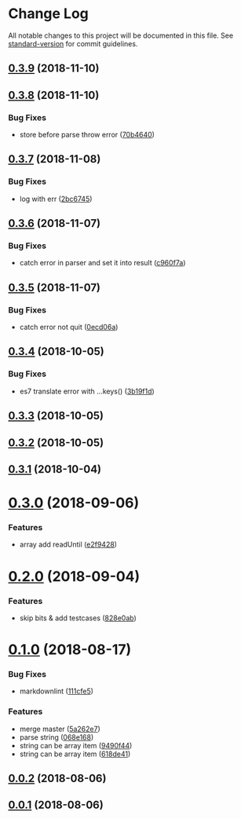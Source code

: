 # Change Log

All notable changes to this project will be documented in this file. See [standard-version](https://github.com/conventional-changelog/standard-version) for commit guidelines.

<a name="0.3.9"></a>
## [0.3.9](https://github.com/36node/telegram/compare/v0.3.8...v0.3.9) (2018-11-10)



<a name="0.3.8"></a>
## [0.3.8](https://github.com/36node/telegram/compare/v0.3.7...v0.3.8) (2018-11-10)


### Bug Fixes

* store before parse throw error ([70b4640](https://github.com/36node/telegram/commit/70b4640))



<a name="0.3.7"></a>
## [0.3.7](https://github.com/36node/telegram/compare/v0.3.6...v0.3.7) (2018-11-08)


### Bug Fixes

* log with err ([2bc6745](https://github.com/36node/telegram/commit/2bc6745))



<a name="0.3.6"></a>
## [0.3.6](https://github.com/36node/telegram/compare/v0.3.5...v0.3.6) (2018-11-07)


### Bug Fixes

* catch error in parser and set it into result ([c960f7a](https://github.com/36node/telegram/commit/c960f7a))



<a name="0.3.5"></a>
## [0.3.5](https://github.com/36node/telegram/compare/v0.3.4...v0.3.5) (2018-11-07)


### Bug Fixes

* catch error not quit ([0ecd06a](https://github.com/36node/telegram/commit/0ecd06a))



<a name="0.3.4"></a>
## [0.3.4](https://github.com/36node/telegram/compare/v0.3.3...v0.3.4) (2018-10-05)


### Bug Fixes

* es7 translate error with ...keys() ([3b19f1d](https://github.com/36node/telegram/commit/3b19f1d))



<a name="0.3.3"></a>
## [0.3.3](https://github.com/36node/telegram/compare/v0.3.2...v0.3.3) (2018-10-05)



<a name="0.3.2"></a>
## [0.3.2](https://github.com/36node/telegram/compare/v0.3.1...v0.3.2) (2018-10-05)



<a name="0.3.1"></a>
## [0.3.1](https://github.com/36node/telegram/compare/v0.3.0...v0.3.1) (2018-10-04)



<a name="0.3.0"></a>
# [0.3.0](https://github.com/36node/telegram/compare/v0.2.0...v0.3.0) (2018-09-06)


### Features

* array add readUntil ([e2f9428](https://github.com/36node/telegram/commit/e2f9428))



<a name="0.2.0"></a>
# [0.2.0](https://github.com/36node/telegram/compare/v0.1.0...v0.2.0) (2018-09-04)


### Features

* skip bits & add testcases ([828e0ab](https://github.com/36node/telegram/commit/828e0ab))



<a name="0.1.0"></a>
# [0.1.0](https://github.com/36node/telegram/compare/v0.0.2...v0.1.0) (2018-08-17)


### Bug Fixes

* markdownlint ([111cfe5](https://github.com/36node/telegram/commit/111cfe5))


### Features

* merge master ([5a262e7](https://github.com/36node/telegram/commit/5a262e7))
* parse string ([068e168](https://github.com/36node/telegram/commit/068e168))
* string can be array item ([9490f44](https://github.com/36node/telegram/commit/9490f44))
* string can be array item ([618de41](https://github.com/36node/telegram/commit/618de41))



<a name="0.0.2"></a>
## [0.0.2](https://github.com/36node/telegram/compare/v0.0.1...v0.0.2) (2018-08-06)



<a name="0.0.1"></a>
## [0.0.1](https://github.com/36node/telegram/compare/v0.1.1...v0.0.1) (2018-08-06)
